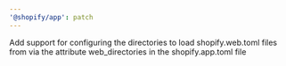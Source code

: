 ```yaml
---
'@shopify/app': patch
---
```


Add support for configuring the directories to load shopify.web.toml files from via the attribute web_directories in the shopify.app.toml file
